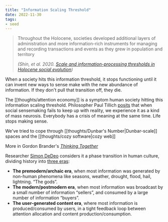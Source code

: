 ```yaml
---
title: "Information Scaling Threshold"
date: 2022-11-30
tags:
- seed
---
```


> Throughout the Holocene, societies developed additional layers of administration and more information-rich instruments for managing and recording transactions and events as they grew in population and territory
> 
> _(Shin, et al. 2020. [Scale and information-processing thresholds in Holocene social evolution](https://doi.org/10.1038/s41467-020-16035-9))_

When a society hits this information threshold, it stops functioning until it can invent new ways to sense make with the new abundance of information. If they don't pull that transition off, they die.

The [[thoughts/attention economy]] is a symptom human society hitting this information scaling threshold. Philosopher Paul Tillich [posits](https://archive.org/details/couragetobe100till) that when social sensemaking fails to keep up with reality, we experience it as a kind of mass neurosis. Everybody has a crisis of meaning at the same time. Life stops making sense.

We've tried to cope through [[thoughts/Dunbar's Number|Dunbar-scale]] spaces and the [[thoughts/cozy software|cozy web]]

More in Gordon Brander's *[Thinking Together](https://subconscious.substack.com/p/thinking-together)*

Researcher [Simon DeDeo](https://sites.santafe.edu/~simon/) considers it a phase transition in human culture, dividing history into [three eras](https://twitter.com/sfiscience/status/1552000134963073024):
-   **The premodern/archaic era**, when most information was generated by non-human phenomena like seasons, weather, drought, flood, hail, lightning. “The gods”.
-   **The modern/postmodern era**, when most information was broadcast by a small number of information “sellers”, and consumed by a large number of information “buyers”.
-   **The user-generated content era**, where most information is produced/consumed by users, in a tight feedback loop between attention allocation and content production/consumption.